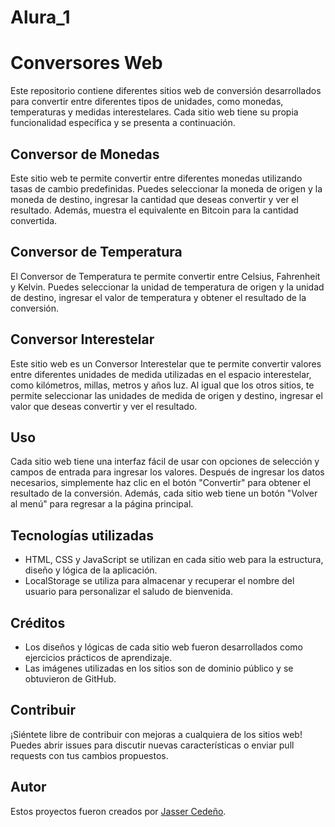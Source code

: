 # Alura_1
# Conversores Web

Este repositorio contiene diferentes sitios web de conversión desarrollados para convertir entre diferentes tipos de unidades, como monedas, temperaturas y medidas interestelares. Cada sitio web tiene su propia funcionalidad específica y se presenta a continuación.

## Conversor de Monedas

Este sitio web te permite convertir entre diferentes monedas utilizando tasas de cambio predefinidas. Puedes seleccionar la moneda de origen y la moneda de destino, ingresar la cantidad que deseas convertir y ver el resultado. Además, muestra el equivalente en Bitcoin para la cantidad convertida.

## Conversor de Temperatura

El Conversor de Temperatura te permite convertir entre Celsius, Fahrenheit y Kelvin. Puedes seleccionar la unidad de temperatura de origen y la unidad de destino, ingresar el valor de temperatura y obtener el resultado de la conversión.

## Conversor Interestelar

Este sitio web es un Conversor Interestelar que te permite convertir valores entre diferentes unidades de medida utilizadas en el espacio interestelar, como kilómetros, millas, metros y años luz. Al igual que los otros sitios, te permite seleccionar las unidades de medida de origen y destino, ingresar el valor que deseas convertir y ver el resultado.

## Uso

Cada sitio web tiene una interfaz fácil de usar con opciones de selección y campos de entrada para ingresar los valores. Después de ingresar los datos necesarios, simplemente haz clic en el botón "Convertir" para obtener el resultado de la conversión. Además, cada sitio web tiene un botón "Volver al menú" para regresar a la página principal.

## Tecnologías utilizadas

- HTML, CSS y JavaScript se utilizan en cada sitio web para la estructura, diseño y lógica de la aplicación.
- LocalStorage se utiliza para almacenar y recuperar el nombre del usuario para personalizar el saludo de bienvenida.

## Créditos

- Los diseños y lógicas de cada sitio web fueron desarrollados como ejercicios prácticos de aprendizaje.
- Las imágenes utilizadas en los sitios son de dominio público y se obtuvieron de GitHub.

## Contribuir

¡Siéntete libre de contribuir con mejoras a cualquiera de los sitios web! Puedes abrir issues para discutir nuevas características o enviar pull requests con tus cambios propuestos.

## Autor

Estos proyectos fueron creados por [Jasser Cedeño]([https://github.com/tu_usuario](https://github.com/LatinGladiador)).

